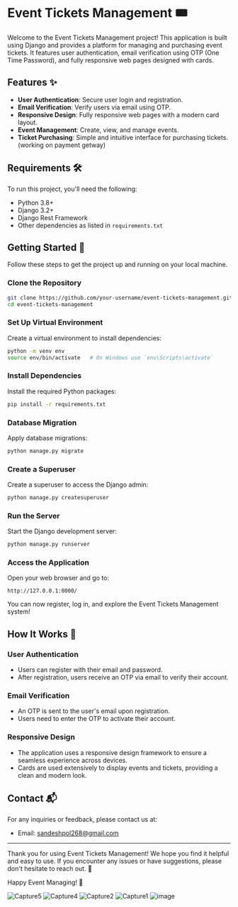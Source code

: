 # Event Tickets Management 🎟️

Welcome to the Event Tickets Management project! This application is built using Django and provides a platform for managing and purchasing event tickets. It features user authentication, email verification using OTP (One Time Password), and fully responsive web pages designed with cards.

## Features ✨

- **User Authentication**: Secure user login and registration.
- **Email Verification**: Verify users via email using OTP.
- **Responsive Design**: Fully responsive web pages with a modern card layout.
- **Event Management**: Create, view, and manage events.
- **Ticket Purchasing**: Simple and intuitive interface for purchasing tickets. (working on payment getway)

## Requirements 🛠️

To run this project, you'll need the following:

- Python 3.8+
- Django 3.2+
- Django Rest Framework
- Other dependencies as listed in `requirements.txt`

## Getting Started 🚀

Follow these steps to get the project up and running on your local machine.

### Clone the Repository

```bash
git clone https://github.com/your-username/event-tickets-management.git
cd event-tickets-management
```

### Set Up Virtual Environment

Create a virtual environment to install dependencies:

```bash
python -m venv env
source env/bin/activate   # On Windows use `env\Scripts\activate`
```

### Install Dependencies

Install the required Python packages:

```bash
pip install -r requirements.txt
```

### Database Migration

Apply database migrations:

```bash
python manage.py migrate
```

### Create a Superuser

Create a superuser to access the Django admin:

```bash
python manage.py createsuperuser
```

### Run the Server

Start the Django development server:

```bash
python manage.py runserver
```

### Access the Application

Open your web browser and go to:

```
http://127.0.0.1:8000/
```

You can now register, log in, and explore the Event Tickets Management system!

## How It Works 🧩

### User Authentication

- Users can register with their email and password.
- After registration, users receive an OTP via email to verify their account.

### Email Verification

- An OTP is sent to the user's email upon registration.
- Users need to enter the OTP to activate their account.

### Responsive Design

- The application uses a responsive design framework to ensure a seamless experience across devices.
- Cards are used extensively to display events and tickets, providing a clean and modern look.



## Contact 📬

For any inquiries or feedback, please contact us at:

- Email: sandeshpol268@gmail.com


---

Thank you for using Event Tickets Management! We hope you find it helpful and easy to use. If you encounter any issues or have suggestions, please don't hesitate to reach out. 🌟

Happy Event Managing! 🎉

![Capture5](https://github.com/Sandesh-Pol/Event-Management-Django/assets/135794224/245e84d6-5bc4-4cf3-970c-8a2dd9c72011)
![Capture4](https://github.com/Sandesh-Pol/Event-Management-Django/assets/135794224/879fa28e-cfe7-4737-a9a0-64c6202d74c8)
![Capture2](https://github.com/Sandesh-Pol/Event-Management-Django/assets/135794224/c6e206cb-f98d-4ae3-837b-c5731867ff84)
![Capture1](https://github.com/Sandesh-Pol/Event-Management-Django/assets/135794224/90cac42c-241b-4093-aa34-269aee508276)
![image](https://github.com/Sandesh-Pol/Event-Management-Django/assets/135794224/60aee517-7c3b-49fb-8416-e13e70cdd6b3)


